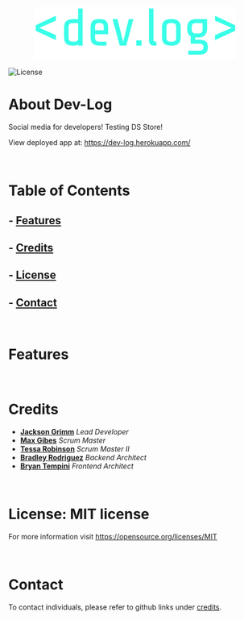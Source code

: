 <center><img src="./client/src/assets/dev.log.png" /></center>

![License](https://img.shields.io/badge/license-MIT-brightgreen)

# About Dev-Log
Social media for developers! Testing DS Store! 

View deployed app at: https://dev-log.herokuapp.com/

</br>

# Table of Contents
## - [Features](#features)
## - [Credits](#credits)
## - [License](#license)
## - [Contact](#contact)

</br>

# Features


</br>

# Credits
- <a href="https://github.com/JacksonGrimm">**Jackson Grimm**</a> _Lead Developer_
- <a href="">**Max Gibes**</a> _Scrum Master_
- <a href="">**Tessa Robinson**</a> _Scrum Master II_
- <a href="">**Bradley Rodriguez**</a> _Backend Architect_
- <a href="">**Bryan Tempini**</a> _Frontend Architect_

</br>

# License: MIT license
For more information visit https://opensource.org/licenses/MIT

</br>

# Contact
To contact individuals, please refer to github links under [credits](#credits).
